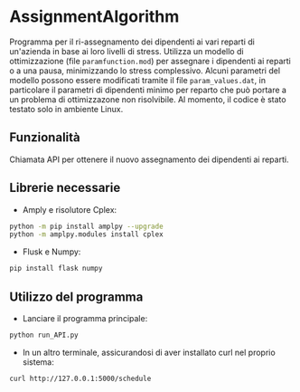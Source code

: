 # AssignmentAlgorithm

Programma per il ri-assegnamento dei dipendenti ai vari reparti di un'azienda in base ai loro livelli di stress.
Utilizza un modello di ottimizzazione (file `paramfunction.mod`) per assegnare i dipendenti ai reparti o a una pausa, minimizzando lo stress complessivo.
Alcuni parametri del modello possono essere modificati tramite il file `param_values.dat`, in particolare il parametri di dipendenti minimo per reparto che può portare a un problema di ottimizzazone non risolvibile.
Al momento, il codice è stato testato solo in ambiente Linux.

## Funzionalità
Chiamata API per ottenere il nuovo assegnamento dei dipendenti ai reparti.

## Librerie necessarie
- Amply e risolutore Cplex:
```bash
python -m pip install amplpy --upgrade
python -m amplpy.modules install cplex
```
- Flusk e Numpy:
```bash
pip install flask numpy
```
## Utilizzo del programma
- Lanciare il programma principale:
```bash
python run_API.py
```
- In un altro terminale, assicurandosi di aver installato curl nel proprio sistema:
```bash
curl http://127.0.0.1:5000/schedule
```